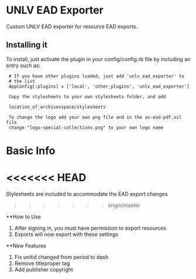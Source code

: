 # UNLV EAD Exporter

Custom UNLV EAD exporter for resource EAD exports. 

## Installing it

To install, just activate the plugin in your config/config.rb file by
including an entry such as:

     # If you have other plugins loaded, just add 'unlv_ead_exporter' to
     # the list
     AppConfig[:plugins] = ['local', 'other_plugins', 'unlv_ead_exporter']
	 
	 Copy the stylesheets to your own stylesheets folder, and add
	 
	 location_of_archivesspace/stylesheets

	 To change the logo add your own png file and in the as-ead-pdf.xsl file
	 change "logo-special-collections.png" to your own logo name
	 
# Basic Info

<<<<<<< HEAD
=======
Stylesheets are included to accommodate the EAD export changes
>>>>>>> origin/master

**How to Use
1.	After signing in, you must have permission to export resources
2.	Exports will now export with these settings 

**New Features
1.	Fix unitid changed from period to dash 
2.	Remove titleproper <num> tag
3.	Add publisher copyright 
